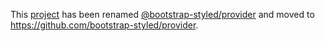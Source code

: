 This [project](https://module.kopaxgroup.com/bootstrap-styled/provider) has been renamed [@bootstrap-styled/provider](https://www.npmjs.com/package/@bootstrap-styled/provider) and moved to https://github.com/bootstrap-styled/provider.
